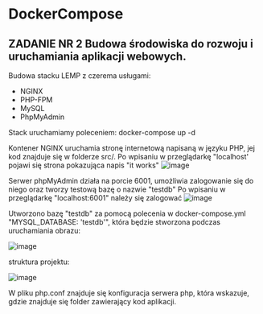 # DockerCompose

## ZADANIE NR 2 Budowa środowiska do rozwoju i uruchamiania aplikacji webowych.

Budowa stacku LEMP z czerema usługami: 
- NGINX
- PHP-FPM
- MySQL
- PhpMyAdmin

Stack uruchamiamy poleceniem: docker-compose up -d

Kontener NGINX uruchamia stronę internetową napisaną w języku PHP, jej kod znajduje się w folderze src/.
Po wpisaniu w przeglądarkę "localhost' pojawi się strona pokazująca napis "it works"
![image](https://user-images.githubusercontent.com/73463891/144509506-b5acfe0f-b115-4cfe-a608-078745b93fef.png)


Serwer phpMyAdmin działa na porcie 6001, umożliwia zalogowanie się do niego oraz tworzy testową bazę o nazwie "testdb"
Po wpisaniu w przeglądarkę "localhost:6001" należy się zalogować
![image](https://user-images.githubusercontent.com/73463891/144510226-023a1e55-38a0-4ec0-9e24-1f71d796842a.png)


Utworzono bazę "testdb" za pomocą polecenia w docker-compose.yml "MYSQL_DATABASE: 'testdb'", która będzie
stworzona podczas uruchamiania obrazu:

![image](https://user-images.githubusercontent.com/73463891/144510322-df14b2e7-c752-4daa-86e0-8dd3e5a0c6da.png)


struktura projektu:

![image](https://user-images.githubusercontent.com/73463891/144512902-4e5a5b64-a05c-434e-8ed9-f671f1fc1e6a.png)

W pliku php.conf znajduje się konfiguracja serwera php, która wskazuje, gdzie znajduje się folder 
zawierający kod aplikacji.



